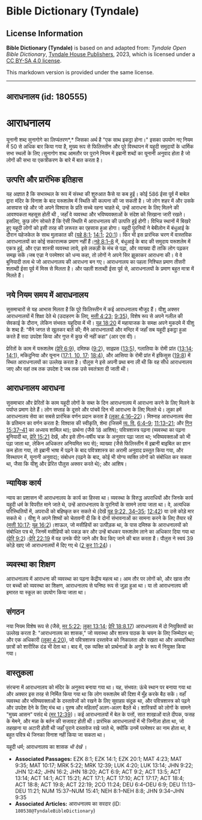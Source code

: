 # Bible Dictionary (Tyndale)

## License Information

**Bible Dictionary (Tyndale)** is based on and adapted from: _Tyndale Open Bible Dictionary_, [Tyndale House Publishers](https://tyndaleopenresources.com/), 2023, which is licensed under a [CC BY-SA 4.0 license](https://creativecommons.org/licenses/by-sa/4.0/legalcode.en).

This markdown version is provided under the same license.



--------------------------------

## आराधनालय (id: 180555)

आराधनालय
========

यूनानी शब्द सुनागोगे का लिप्यंतरण*,* जिसका अर्थ है "एक साथ इकट्ठा होना।" इसका उपयोग नए नियम में 50 से अधिक बार किया गया है, मुख्य रूप से फिलिस्तीन और पूरे विस्थापन में यहूदी समुदायों के धार्मिक सभा स्थलों के लिए।सुनागोग शब्द आमतौर पर पुराने नियम में इब्रानी शब्दों का यूनानी अनुवाद होता है जो लोगों की सभा या एकत्रीकरण के बारे में बात करता है।

उत्पत्ति और प्रारंभिक इतिहास
----------------------------

यह अज्ञात है कि सभास्थल के रूप में संस्था की शुरुआत कैसे या कब हुई। कोई 586 ईसा पूर्व में बाबेल द्वारा मंदिर के विनाश के बाद यरूशलेम में स्थिति की कल्पना की जा सकती है। जो लोग शहर में और उसके आसपास रहे और जो अपने विश्वास के प्रति सच्चे रहना चाहते थे, उन्हें आराधना के लिए मिलने की आवश्यकता महसूस होती थी , जहाँ वे व्यवस्था और भविष्यवक्ताओं के संदेश को सिखाना जारी रखते। इसलिए, कुछ लोग सोचते हैं कि ऐसी स्थिति में आराधनालय की उत्पत्ति हुई होगी। विभिन्न स्थानों में बिखरे हुए यहूदी लोगों को इसी तरह की ज़रूरत का एहसास हुआ होगा। यहूदी पुरनियों ने बेबीलोन में बंधुआई के दौरान यहेजकेल के साथ मुलाकात की ([यहे 8:1](https://ref.ly/Ezek8:1); [14:1](https://ref.ly/Ezek14:1); [20:1](https://ref.ly/Ezek20:1))। फिर भी इस प्रारंभिक चरण में वास्तविक आराधनालयों का कोई सकारात्मक प्रमाण नहीं हैं।[नहे 8:1–8](https://ref.ly/Neh8:1-Neh8:8) में, बंधुआई के बाद की समुदाय यरूशलेम में एकत्र हुई, और एज्रा शास्त्री व्यवस्था लाये, इसे लकड़ी के मंच से पढ़ा, और व्याख्या दी ताकि लोग पढ़कर समझ सकें।जब एज्रा ने परमेश्वर को धन्य कहा, तो लोगों ने अपने सिर झुकाकर आराधना की। ये वे बुनियादी तत्व थे जो आराधनालय की आराधना बन गए। आराधनालय का पहला निश्चित प्रमाण तीसरी शताब्दी ईसा पूर्व में मिस्र से मिलता है। और पहली शताब्दी ईसा पूर्व से, आराधनालयों के प्रमाण बहुत मात्रा में मिलते हैं।

नये नियम समय में आराधनालय
-------------------------

सुसमाचारों से यह आभास मिलता है कि पूरे फिलिस्तीन में कई आराधनालय मौजूद हैं। यीशु अक्सर आराधनालयों में शिक्षा देते थे (उदाहरण के लिए, [मत्ती 4:23](https://ref.ly/Matt4:23); [9:35](https://ref.ly/Matt9:35)), विशेष रूप से अपने गलील की सेवकाई के दौरान, लेकिन संभवतः यहूदिया में भी। [यूह 18:20](https://ref.ly/John18:20) में महायाजक के समक्ष अपने मुकदमे में यीशु के शब्द हैं: “मैंने जगत से खुलकर बातें की; मैंने आराधनालयों और मन्दिर में जहाँ सब यहूदी इकट्ठा हुआ करते हैं सदा उपदेश किया और गुप्त में कुछ भी नहीं कहा” (आर एस वी)।

प्रेरितों के काम में यरूशलेम ([प्रेरि 6:9](https://ref.ly/Acts6:9)), दमिश्क ([9:2](https://ref.ly/Acts9:2)), साइप्रस ([13:5](https://ref.ly/Acts13:5)), गलातिया के रोमी प्रांत ([13:14](https://ref.ly/Acts13:14); [14:1](https://ref.ly/Acts14:1)), मकिदुनिया और यूनान ([17:1, 10, 17](https://ref.ly/Acts17:1); [18:4](https://ref.ly/Acts18:4)), और आसिया के रोमी प्रांत में इफिसुस ([19:8](https://ref.ly/Acts19:8)) में स्थित आराधनालयों का उल्लेख करता है। पौलुस ने इसे अपनी प्रथा बना ली थी कि वह सीधे आराधनालय जाए और वहां तब तक उपदेश दे जब तक उसे स्वतंत्रता दी जाती थी।

आराधनालय आराधना
---------------

सुसमाचार और प्रेरितों के काम यहूदी लोगों के सब्त के दिन आराधनालय में आराधना करने के लिए मिलने के पर्याप्त प्रमाण देते हैं। लोग सप्ताह के दूसरे और पांचवें दिन भी आराधना के लिए मिलते थे। लूका हमें आराधनालय सेवा का सबसे प्रारंभिक वर्णन प्रदान करता है ([लूका 4:16–22](https://ref.ly/Luke4:16-Luke4:22))। मिश्नाह आराधनालय सेवा के प्रतिमान का वर्णन करता है: विश्वास की स्वीकृति, शेमा (जिसमें [व्य. वि.](https://ref.ly/Deut6:4-Deut6:9) [6:4–9](https://ref.ly/Deut6:4-Deut6:9); [11:13–21](https://ref.ly/Deut11:13-Deut11:21); और [गिन 15:37–41](https://ref.ly/Num15:37-Num15:41) का अध्याय शामिल था); प्रार्थना (जैसे 18 आशिष); पवित्रशास्त्र पढ़ना (व्यवस्था का पढ़ना बुनियादी था, [प्रेरि 15:21](https://ref.ly/Acts15:21) देखें, और इसे तीन\-वर्षीय चक्र के अनुसार पढ़ा जाता था; भविष्यवक्ताओं को भी पढ़ा जाता था, लेकिन अधिकतर अनियमित रूप से); व्याख्या (जैसे फिलिस्तीन में इब्रानी बाइबिल का ज्ञान कम होता गया, तो इब्रानी भाषा में पढ़ने के बाद पवित्रशास्त्र का अरामी अनुवाद प्रस्तुत किया गया, और विस्थापन में, यूनानी अनुवाद); संबोधन (पढ़ने के बाद, कोई भी योग्य व्यक्ति लोगों को संबोधित कर सकता था, जैसा कि यीशु और प्रेरित पौलुस अक्सर करते थे); और आशिष।

न्यायिक कार्य
-------------

न्याय का प्रशासन भी आराधनालय के कार्य का हिस्सा था। व्यवस्था के विरुद्ध अपराधियों और जिनके कार्य यहूदी धर्म के विपरीत माने जाते थे, उन्हें आराधनालय के पुरनियों के सामने लाया जाता था। वे, अत्यधिक परिस्थितियों में, अपराधी को बहिष्कृत कर सकते थे (देखें [यूह 9:22, 34–35](https://ref.ly/John9:22); [12:42](https://ref.ly/John12:42)) या उसे कोड़े मार सकते थे । यीशु ने अपने शिष्यों को चेतावनी दी कि वे दोनों संभावनाओं का सामना करने के लिए तैयार रहें ([मत्ती 10:17](https://ref.ly/Matt10:17); [यूह 16:2](https://ref.ly/John16:2))।शाऊल, जो मसीहियों का उत्पीड़क था, के पास दमिश्क के आराधनालयों को संबोधित पत्र थे, जिनमें मसीहियों को पकड़ कर और उन्हें बांधकर यरूशलेम लाने का अधिकार दिया गया था ([प्रेरि 9:2](https://ref.ly/Acts9:2))।[प्रेरि 22:19](https://ref.ly/Acts22:19) में वह उनके पीटे जाने और कैद किए जाने की बात करता है। पौलुस ने स्वयं 39 कोड़े खाए जो आराधनालयों में दिए गए थे ([2 कुर 11:24](https://ref.ly/2Cor11:24))।

व्यवस्था का शिक्षण
------------------

आराधनालय में आराधना की व्यवस्था का पढ़ना केंद्रीय महत्व था। आम तौर पर लोगों को, और खास तौर पर बच्चों को व्यवस्था का शिक्षण, आराधनालय से घनिष्ठ रूप से जुड़ा हुआ था। या तो आराधनालय की इमारत या स्कूल का उपयोग किया जाता था।

संगठन
-----

नया नियम विशेष रूप से (जैसे, [मर 5:22](https://ref.ly/Mark5:22); [लूका 13:14](https://ref.ly/Luke13:14); [प्रेरि 18:8](https://ref.ly/Acts18:8),[17](https://ref.ly/Acts18:17)) आराधनालय में दो नियुक्तियों का उल्लेख करता है: "आराधनालय का शासक," जो व्यवस्था और शास्त्र पाठक के चयन के लिए जिम्मेदार था; और एक अधिकारी ([लूका 4:20](https://ref.ly/Luke4:20)), जो पवित्रशास्त्र दस्तावेज  को निकालता और रखता था और अव्यवस्थित छात्रों को शारीरिक दंड भी देता था। बाद में, एक व्यक्ति को प्रार्थनाओं के अगुवे के रूप में नियुक्त किया गया।

वास्तुकला
---------

संरचना में आराधनालय को मंदिर के अनुरूप बनाया गया था। यह, संभवत: ऊंचे स्थान पर बनाया गया था और अक्सर इस तरह से निर्मित किया गया था कि लोग यरूशलेम की दिशा में मुँह करके बैठ सकें। वहाँ व्यवस्था और भविष्यवक्ताओं के दस्तावेजों को रखने के लिए सुवाहय़ संदूक था, और पवित्रशास्त्र को पढ़ने और उपदेश देने के लिए मंच था। पुरुष और महिलाएँ अलग\-अलग बैठते थे। शास्त्रियों को लोगों के सामने "मुख्य आसन" पसंद थे ([मर 12:39](https://ref.ly/Mark12:39))। कई आराधनालयों में बेल के पत्तों, सात शाखाओं वाले दीपक, फसह के मेमने, और मन्ना के बर्तन की सजावट होती थी। प्रारंभिक आराधनालयों में भी जिनीज़ा होता था, जो तहखाना या अटारी होती थी जहाँ पुराने दस्तावेज रखे जाते थे, क्योंकि उनमें परमेश्वर का नाम होता था, वे बहुत पवित्र थे जिनका विनाश नहीं किया जा सकता था।

 यहूदी धर्म; आराधनालय का शासक *भी देखें* ।

* **Associated Passages:** EZK 8:1; EZK 14:1; EZK 20:1; MAT 4:23; MAT 9:35; MAT 10:17; MRK 5:22; MRK 12:39; LUK 4:20; LUK 13:14; JHN 9:22; JHN 12:42; JHN 16:2; JHN 18:20; ACT 6:9; ACT 9:2; ACT 13:5; ACT 13:14; ACT 14:1; ACT 15:21; ACT 17:1; ACT 17:10; ACT 17:17; ACT 18:4; ACT 18:8; ACT 19:8; ACT 22:19; 2CO 11:24; DEU 6:4–DEU 6:9; DEU 11:13–DEU 11:21; NUM 15:37–NUM 15:41; NEH 8:1–NEH 8:8; JHN 9:34–JHN 9:35
* **Associated Articles:** आराधनालय का सरदार (ID: `180538@TyndaleBibleDictionary`)

